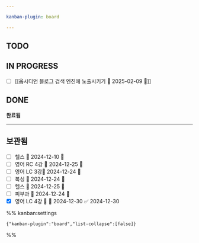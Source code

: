 ```yaml
---

kanban-plugin: board

---
```


## TODO



## IN PROGRESS

- [ ] [[옵시디언 블로그 검색 엔진에 노출시키기 📅 2025-02-09 🔺]]


## DONE

**완료됨**


***

## 보관됨

- [ ] 헬스 📅 2024-12-10 🔼
- [ ] 영어 RC 4강 📅 2024-12-25 🔼
- [ ] 영어 LC 3강📅 2024-12-24 🔼
- [ ] 복싱 📅 2024-12-24 🔺
- [ ] 헬스 📅 2024-12-25 🔼
- [ ] 피부과 📅 2024-12-24 🔺
- [x] 영어 LC 4강 🔼 📅 2024-12-30 ✅ 2024-12-30

%% kanban:settings
```
{"kanban-plugin":"board","list-collapse":[false]}
```
%%